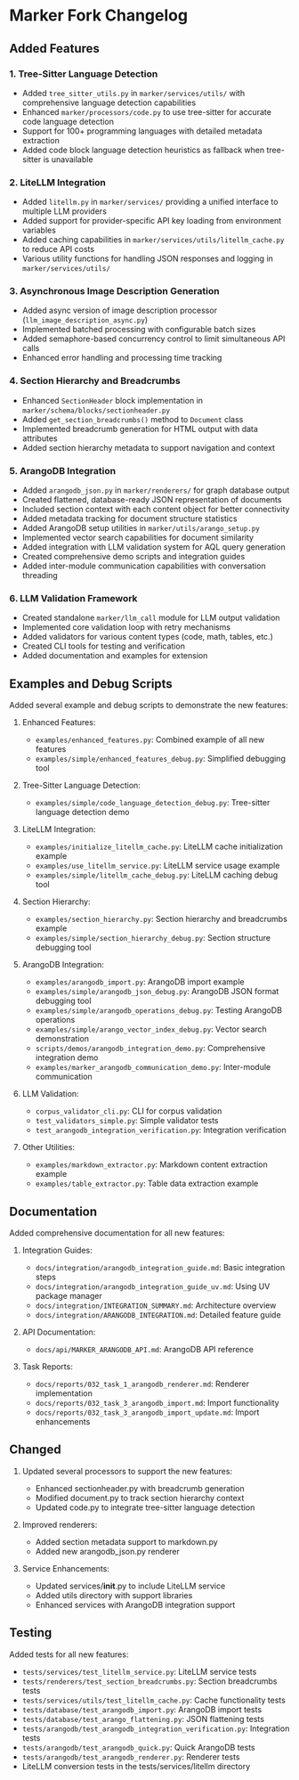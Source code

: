 # Marker Fork Changelog

## Added Features

### 1. Tree-Sitter Language Detection
- Added `tree_sitter_utils.py` in `marker/services/utils/` with comprehensive language detection capabilities
- Enhanced `marker/processors/code.py` to use tree-sitter for accurate code language detection
- Support for 100+ programming languages with detailed metadata extraction
- Added code block language detection heuristics as fallback when tree-sitter is unavailable

### 2. LiteLLM Integration
- Added `litellm.py` in `marker/services/` providing a unified interface to multiple LLM providers
- Added support for provider-specific API key loading from environment variables
- Added caching capabilities in `marker/services/utils/litellm_cache.py` to reduce API costs
- Various utility functions for handling JSON responses and logging in `marker/services/utils/`

### 3. Asynchronous Image Description Generation
- Added async version of image description processor (`llm_image_description_async.py`)
- Implemented batched processing with configurable batch sizes
- Added semaphore-based concurrency control to limit simultaneous API calls
- Enhanced error handling and processing time tracking

### 4. Section Hierarchy and Breadcrumbs
- Enhanced `SectionHeader` block implementation in `marker/schema/blocks/sectionheader.py`
- Added `get_section_breadcrumbs()` method to `Document` class
- Implemented breadcrumb generation for HTML output with data attributes
- Added section hierarchy metadata to support navigation and context

### 5. ArangoDB Integration
- Added `arangodb_json.py` in `marker/renderers/` for graph database output 
- Created flattened, database-ready JSON representation of documents
- Included section context with each content object for better connectivity
- Added metadata tracking for document structure statistics
- Added ArangoDB setup utilities in `marker/utils/arango_setup.py`
- Implemented vector search capabilities for document similarity
- Added integration with LLM validation system for AQL query generation
- Created comprehensive demo scripts and integration guides
- Added inter-module communication capabilities with conversation threading

### 6. LLM Validation Framework
- Created standalone `marker/llm_call` module for LLM output validation
- Implemented core validation loop with retry mechanisms
- Added validators for various content types (code, math, tables, etc.)
- Created CLI tools for testing and verification
- Added documentation and examples for extension

## Examples and Debug Scripts

Added several example and debug scripts to demonstrate the new features:

1. Enhanced Features:
   - `examples/enhanced_features.py`: Combined example of all new features
   - `examples/simple/enhanced_features_debug.py`: Simplified debugging tool

2. Tree-Sitter Language Detection:
   - `examples/simple/code_language_detection_debug.py`: Tree-sitter language detection demo

3. LiteLLM Integration:
   - `examples/initialize_litellm_cache.py`: LiteLLM cache initialization example
   - `examples/use_litellm_service.py`: LiteLLM service usage example
   - `examples/simple/litellm_cache_debug.py`: LiteLLM caching debug tool

4. Section Hierarchy:
   - `examples/section_hierarchy.py`: Section hierarchy and breadcrumbs example
   - `examples/simple/section_hierarchy_debug.py`: Section structure debugging tool

5. ArangoDB Integration:
   - `examples/arangodb_import.py`: ArangoDB import example
   - `examples/simple/arangodb_json_debug.py`: ArangoDB JSON format debugging tool
   - `examples/simple/arangodb_operations_debug.py`: Testing ArangoDB operations
   - `examples/simple/arango_vector_index_debug.py`: Vector search demonstration
   - `scripts/demos/arangodb_integration_demo.py`: Comprehensive integration demo
   - `examples/marker_arangodb_communication_demo.py`: Inter-module communication

6. LLM Validation:
   - `corpus_validator_cli.py`: CLI for corpus validation
   - `test_validators_simple.py`: Simple validator tests
   - `test_arangodb_integration_verification.py`: Integration verification

7. Other Utilities:
   - `examples/markdown_extractor.py`: Markdown content extraction example
   - `examples/table_extractor.py`: Table data extraction example

## Documentation

Added comprehensive documentation for all new features:

1. Integration Guides:
   - `docs/integration/arangodb_integration_guide.md`: Basic integration steps
   - `docs/integration/arangodb_integration_guide_uv.md`: Using UV package manager
   - `docs/integration/INTEGRATION_SUMMARY.md`: Architecture overview
   - `docs/integration/ARANGODB_INTEGRATION.md`: Detailed feature guide

2. API Documentation:
   - `docs/api/MARKER_ARANGODB_API.md`: ArangoDB API reference

3. Task Reports:
   - `docs/reports/032_task_1_arangodb_renderer.md`: Renderer implementation
   - `docs/reports/032_task_3_arangodb_import.md`: Import functionality
   - `docs/reports/032_task_3_arangodb_import_update.md`: Import enhancements

## Changed

1. Updated several processors to support the new features:
   - Enhanced sectionheader.py with breadcrumb generation
   - Modified document.py to track section hierarchy context
   - Updated code.py to integrate tree-sitter language detection

2. Improved renderers:
   - Added section metadata support to markdown.py
   - Added new arangodb_json.py renderer

3. Service Enhancements:
   - Updated services/__init__.py to include LiteLLM service
   - Added utils directory with support libraries
   - Enhanced services with ArangoDB integration support

## Testing

Added tests for all new features:
   - `tests/services/test_litellm_service.py`: LiteLLM service tests
   - `tests/renderers/test_section_breadcrumbs.py`: Section breadcrumbs tests
   - `tests/services/utils/test_litellm_cache.py`: Cache functionality tests
   - `tests/database/test_arangodb_import.py`: ArangoDB import tests
   - `tests/database/test_arango_flattening.py`: JSON flattening tests
   - `tests/arangodb/test_arangodb_integration_verification.py`: Integration tests
   - `tests/arangodb/test_arangodb_quick.py`: Quick ArangoDB tests
   - `tests/arangodb/test_arangodb_renderer.py`: Renderer tests
   - LiteLLM conversion tests in the tests/services/litellm directory